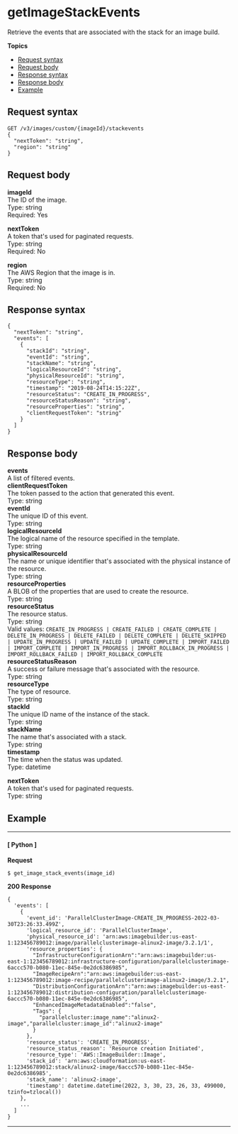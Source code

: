 # getImageStackEvents<a name="get-image-stack-events"></a>

Retrieve the events that are associated with the stack for an image build\.

**Topics**
+ [Request syntax](#get-image-stack-events-request)
+ [Request body](#get-image-stack-events-request-body)
+ [Response syntax](#get-image-stack-events-response)
+ [Response body](#get-image-stack-events-response-body)
+ [Example](#get-image-stack-events-example)

## Request syntax<a name="get-image-stack-events-request"></a>

```
GET /v3/images/custom/{imageId}/stackevents
{
  "nextToken": "string",
  "region": "string"
}
```

## Request body<a name="get-image-stack-events-request-body"></a>

**imageId**  
The ID of the image\.  
Type: string  
Required: Yes

**nextToken**  
A token that's used for paginated requests\.  
Type: string  
Required: No

**region**  
The AWS Region that the image is in\.  
Type: string  
Required: No

## Response syntax<a name="get-image-stack-events-response"></a>

```
{
  "nextToken": "string",
  "events": [
    {
      "stackId": "string",
      "eventId": "string",
      "stackName": "string",
      "logicalResourceId": "string",
      "physicalResourceId": "string",
      "resourceType": "string",
      "timestamp": "2019-08-24T14:15:22Z",
      "resourceStatus": "CREATE_IN_PROGRESS",
      "resourceStatusReason": "string",
      "resourceProperties": "string",
      "clientRequestToken": "string"
    }
  ]
}
```

## Response body<a name="get-image-stack-events-response-body"></a>

**events**  
A list of filtered events\.    
**clientRequestToken**  
The token passed to the action that generated this event\.  
Type: string  
**eventId**  
The unique ID of this event\.  
Type: string  
**logicalResourceId**  
The logical name of the resource specified in the template\.  
Type: string  
**physicalResourceId**  
The name or unique identifier that's associated with the physical instance of the resource\.  
Type: string  
**resourceProperties**  
A BLOB of the properties that are used to create the resource\.  
Type: string  
**resourceStatus**  
The resource status\.  
Type: string  
Valid values: `CREATE_IN_PROGRESS | CREATE_FAILED | CREATE_COMPLETE | DELETE_IN_PROGRESS | DELETE_FAILED | DELETE_COMPLETE | DELETE_SKIPPED | UPDATE_IN_PROGRESS | UPDATE_FAILED | UPDATE_COMPLETE | IMPORT_FAILED | IMPORT_COMPLETE | IMPORT_IN_PROGRESS | IMPORT_ROLLBACK_IN_PROGRESS | IMPORT_ROLLBACK_FAILED | IMPORT_ROLLBACK_COMPLETE`  
**resourceStatusReason**  
A success or failure message that's associated with the resource\.  
Type: string  
**resourceType**  
The type of resource\.  
Type: string  
**stackId**  
The unique ID name of the instance of the stack\.  
Type: string  
**stackName**  
The name that's associated with a stack\.  
Type: string  
**timestamp**  
The time when the status was updated\.  
Type: datetime

**nextToken**  
A token that's used for paginated requests\.  
Type: string

## Example<a name="get-image-stack-events-example"></a>

------
#### [ Python ]

**Request**

```
$ get_image_stack_events(image_id)
```

**200 Response**

```
{
  'events': [
    {
      'event_id': 'ParallelClusterImage-CREATE_IN_PROGRESS-2022-03-30T23:26:33.499Z',
      'logical_resource_id': 'ParallelClusterImage',
      'physical_resource_id': 'arn:aws:imagebuilder:us-east-1:123456789012:image/parallelclusterimage-alinux2-image/3.2.1/1',
      'resource_properties': {
        "InfrastructureConfigurationArn":"arn:aws:imagebuilder:us-east-1:123456789012:infrastructure-configuration/parallelclusterimage-6accc570-b080-11ec-845e-0e2dc6386985",
        "ImageRecipeArn":"arn:aws:imagebuilder:us-east-1:123456789012:image-recipe/parallelclusterimage-alinux2-image/3.2.1",
        "DistributionConfigurationArn":"arn:aws:imagebuilder:us-east-1:123456789012:distribution-configuration/parallelclusterimage-6accc570-b080-11ec-845e-0e2dc6386985",
        "EnhancedImageMetadataEnabled":"false",
        "Tags": {
          "parallelcluster:image_name":"alinux2-image","parallelcluster:image_id":"alinux2-image"
        }
      },
      'resource_status': 'CREATE_IN_PROGRESS',
      'resource_status_reason': 'Resource creation Initiated',
      'resource_type': 'AWS::ImageBuilder::Image',
      'stack_id': 'arn:aws:cloudformation:us-east-1:123456789012:stack/alinux2-image/6accc570-b080-11ec-845e-0e2dc6386985',
      'stack_name': 'alinux2-image',
      'timestamp': datetime.datetime(2022, 3, 30, 23, 26, 33, 499000, tzinfo=tzlocal())
    },
    ...
  ]
}
```

------